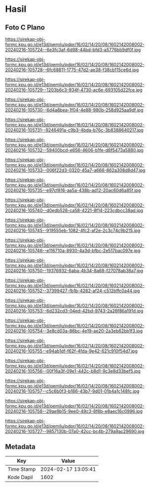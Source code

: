 # Hasil

## Foto C Plano

https://sirekap-obj-formc.kpu.go.id/e13d/pemilu/pdpr/16/02/14/20/08/1602142008002-20240216-105724--6e3fc3af-6d98-44bd-bfd3-a5776bb9df0f.jpg

https://sirekap-obj-formc.kpu.go.id/e13d/pemilu/pdpr/16/02/14/20/08/1602142008002-20240216-105728--6fc68811-1775-47d2-ae38-f38cb115ce6d.jpg

https://sirekap-obj-formc.kpu.go.id/e13d/pemilu/pdpr/16/02/14/20/08/1602142008002-20240216-105729--1203b6c3-934f-4730-ac6e-693105d22fce.jpg

https://sirekap-obj-formc.kpu.go.id/e13d/pemilu/pdpr/16/02/14/20/08/1602142008002-20240216-105730--6d4a8bea-1f04-4e88-980b-258d925aa9df.jpg

https://sirekap-obj-formc.kpu.go.id/e13d/pemilu/pdpr/16/02/14/20/08/1602142008002-20240216-105731--9246491a-c9b3-4bda-b76c-3b8388640217.jpg

https://sirekap-obj-formc.kpu.go.id/e13d/pemilu/pdpr/16/02/14/20/08/1602142008002-20240216-105732--59400bcd-e656-4606-b1fe-d8f5473a5880.jpg

https://sirekap-obj-formc.kpu.go.id/e13d/pemilu/pdpr/16/02/14/20/08/1602142008002-20240216-105733--006f22d3-0320-45a7-a666-862a308d8d47.jpg

https://sirekap-obj-formc.kpu.go.id/e13d/pemilu/pdpr/16/02/14/20/08/1602142008002-20240216-105735--e97cf816-aa5a-438b-ad12-20ac60d6a85f.jpg

https://sirekap-obj-formc.kpu.go.id/e13d/pemilu/pdpr/16/02/14/20/08/1602142008002-20240216-105740--d0edb528-ca58-4221-8f14-223cdbcc38ad.jpg

https://sirekap-obj-formc.kpu.go.id/e13d/pemilu/pdpr/16/02/14/20/08/1602142008002-20240216-105745--919555eb-1082-4fc2-af2e-2c3c74c9b215.jpg

https://sirekap-obj-formc.kpu.go.id/e13d/pemilu/pdpr/16/02/14/20/08/1602142008002-20240216-105746--e116710a-8930-4a3d-bfbc-2e517bac097e.jpg

https://sirekap-obj-formc.kpu.go.id/e13d/pemilu/pdpr/16/02/14/20/08/1602142008002-20240216-105750--19376932-6aba-4b34-8a68-f27078ab38a7.jpg

https://sirekap-obj-formc.kpu.go.id/e13d/pemilu/pdpr/16/02/14/20/08/1602142008002-20240216-105752--37399427-fb1b-4282-af24-c512bffc0a44.jpg

https://sirekap-obj-formc.kpu.go.id/e13d/pemilu/pdpr/16/02/14/20/08/1602142008002-20240216-105753--6d232cd3-04ed-42bd-9743-2a26f86a191d.jpg

https://sirekap-obj-formc.kpu.go.id/e13d/pemilu/pdpr/16/02/14/20/08/1602142008002-20240216-105754--3e8cd03a-86bc-4e19-ae20-2a3eb62bb1f3.jpg

https://sirekap-obj-formc.kpu.go.id/e13d/pemilu/pdpr/16/02/14/20/08/1602142008002-20240216-105755--e94ab1df-f62f-4fda-9e42-621c910f54d7.jpg

https://sirekap-obj-formc.kpu.go.id/e13d/pemilu/pdpr/16/02/14/20/08/1602142008002-20240216-105756--00f16a3f-09e1-442c-b8d1-9c3e8d33bef5.jpg

https://sirekap-obj-formc.kpu.go.id/e13d/pemilu/pdpr/16/02/14/20/08/1602142008002-20240216-105757--c5c6b0f3-b186-43b7-9d01-01b4a1c148fc.jpg

https://sirekap-obj-formc.kpu.go.id/e13d/pemilu/pdpr/16/02/14/20/08/1602142008002-20240216-105758--29ae9b15-9ee0-49c3-8f8b-e8aec16c0996.jpg

https://sirekap-obj-formc.kpu.go.id/e13d/pemilu/pdpr/16/02/14/20/08/1602142008002-20240216-105727--9857130b-07a0-42cc-bc4b-279a9ac29690.jpg


## Metadata

| Key        | Value               |
| ---------- | ------------------- |
| Time Stamp | 2024-02-17 13:05:41 |
| Kode Dapil | 1602                |




